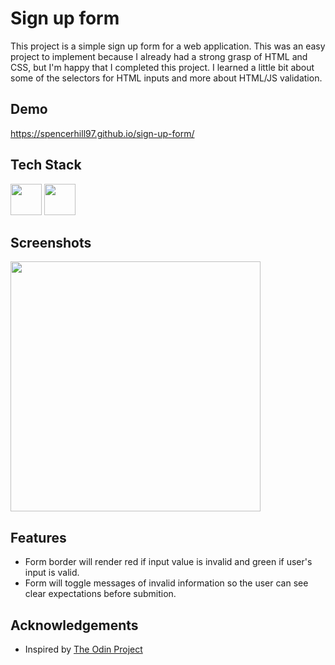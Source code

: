 
# Sign up form

This project is a simple sign up form for a web application. This was an easy project to implement because I already had a strong grasp of HTML and CSS, but I'm happy that I completed this project. I learned a little bit about some of the selectors for HTML inputs and more about HTML/JS validation.
## Demo

https://spencerhill97.github.io/sign-up-form/


## Tech Stack

<div align="left">
<img src="https://cdn.jsdelivr.net/gh/devicons/devicon/icons/html5/html5-original.svg" width="50" height="50"/>
<img src="https://cdn.jsdelivr.net/gh/devicons/devicon/icons/css3/css3-original.svg" width="50" height="50" />
          


## Screenshots

<img src="https://github.com/spencerhill97/sign-up-form/assets/113248092/7cb2636d-edc7-4e3a-8ee2-d635fbeac147" width="400px" />



## Features

- Form border will render red if input value is invalid and green if user's input is valid.
- Form will toggle messages of invalid information so the user can see clear expectations before submition.


## Acknowledgements

 - Inspired by [The Odin Project](https://www.theodinproject.com/lessons/node-path-intermediate-html-and-css-sign-up-form)


